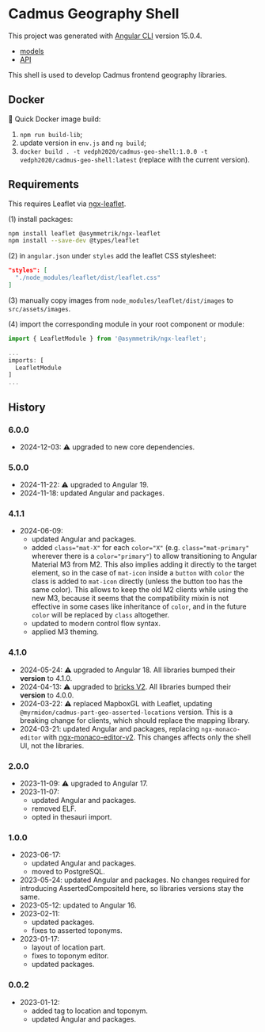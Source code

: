 # Cadmus Geography Shell

This project was generated with [Angular CLI](https://github.com/angular/angular-cli) version 15.0.4.

- [models](https://github.com/vedph/cadmus-geo)
- [API](https://github.com/vedph/cadmus-geo-api)

This shell is used to develop Cadmus frontend geography libraries.

## Docker

🐋 Quick Docker image build:

1. `npm run build-lib`;
2. update version in `env.js` and `ng build`;
3. `docker build . -t vedph2020/cadmus-geo-shell:1.0.0 -t vedph2020/cadmus-geo-shell:latest` (replace with the current version).

## Requirements

This requires Leaflet via [ngx-leaflet](https://github.com/bluehalo/ngx-leaflet).

(1) install packages:

```bash
npm install leaflet @asymmetrik/ngx-leaflet
npm install --save-dev @types/leaflet
```

(2) in `angular.json` under `styles` add the leaflet CSS stylesheet:

```json
"styles": [
  "./node_modules/leaflet/dist/leaflet.css"
]
```

(3) manually copy images from `node_modules/leaflet/dist/images` to `src/assets/images`.

(4) import the corresponding module in your root component or module:

```ts
import { LeafletModule } from '@asymmetrik/ngx-leaflet';

...
imports: [
  LeafletModule
]
...
```

## History

### 6.0.0

- 2024-12-03: ⚠️ upgraded to new core dependencies.

### 5.0.0

- 2024-11-22: ⚠️ upgraded to Angular 19.
- 2024-11-18: updated Angular and packages.

### 4.1.1

- 2024-06-09:
  - updated Angular and packages.
  - added `class="mat-X"` for each `color="X"` (e.g. `class="mat-primary"` wherever there is a `color="primary"`) to allow transitioning to Angular Material M3 from M2. This also implies adding it directly to the target element, so in the case of `mat-icon` inside a `button` with `color` the class is added to `mat-icon` directly (unless the button too has the same color). This allows to keep the old M2 clients while using the new M3, because it seems that the compatibility mixin is not effective in some cases like inheritance of `color`, and in the future `color` will be replaced by `class` altogether.
  - updated to modern control flow syntax.
  - applied M3 theming.

### 4.1.0

- 2024-05-24: ⚠️ upgraded to Angular 18. All libraries bumped their **version** to 4.1.0.
- 2024-04-13: ⚠️ upgraded to [bricks V2](https://github.com/vedph/cadmus-bricks-shell-v2). All libraries bumped their **version** to 4.0.0.
- 2024-03-22: ⚠️ replaced MapboxGL with Leaflet, updating `@myrmidon/cadmus-part-geo-asserted-locations` version. This is a breaking change for clients, which should replace the mapping library.
- 2024-03-21: updated Angular and packages, replacing `ngx-monaco-editor` with [ngx-monaco-editor-v2](https://github.com/miki995/ngx-monaco-editor-v2). This changes affects only the shell UI, not the libraries.

### 2.0.0

- 2023-11-09: ⚠️ upgraded to Angular 17.
- 2023-11-07:
  - updated Angular and packages.
  - removed ELF.
  - opted in thesauri import.

### 1.0.0

- 2023-06-17:
  - updated Angular and packages.
  - moved to PostgreSQL.
- 2023-05-24: updated Angular and packages. No changes required for introducing AssertedCompositeId here, so libraries versions stay the same.
- 2023-05-12: updated to Angular 16.
- 2023-02-11:
  - updated packages.
  - fixes to asserted toponyms.
- 2023-01-17:
  - layout of location part.
  - fixes to toponym editor.
  - updated packages.

### 0.0.2

- 2023-01-12:
  - added tag to location and toponym.
  - updated Angular and packages.
